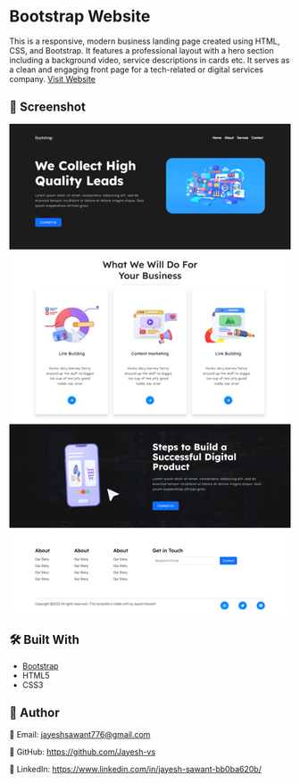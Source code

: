 
# Bootstrap Website

This is a responsive, modern business landing page created using HTML, CSS, and Bootstrap. It features a professional layout with a hero section including a background video, service descriptions in cards etc. It serves as a clean and engaging front page for a tech-related or digital services company.
[Visit Website](jayesh-vs.github.io/Bootstrap-website/) 

## 📸 Screenshot

![Screenshot](https://github.com/Jayesh-vs/Bootstrap-website/blob/1d66688d5e366b8626cdfa3e6786b5996e35cb53/preview/Bootstrap-Website.png)


## 🛠️ Built With

- [Bootstrap](https://getbootstrap.com/)
- HTML5
- CSS3

## 👤 Author
📧 Email: jayeshsawant776@gmail.com

🔗 GitHub: https://github.com/Jayesh-vs

💼 LinkedIn: https://www.linkedin.com/in/jayesh-sawant-bb0ba620b/

